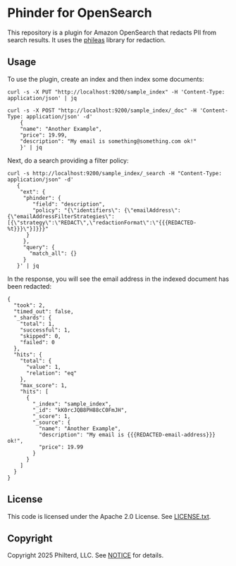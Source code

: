 # Phinder for OpenSearch

This repository is a plugin for Amazon OpenSearch that redacts PII from search results. It uses the [phileas](https://github.com/philterd/phileas/) library for redaction.

## Usage

To use the plugin, create an index and then index some documents:

```
curl -s -X PUT "http://localhost:9200/sample_index" -H 'Content-Type: application/json' | jq
```

```
curl -s -X POST "http://localhost:9200/sample_index/_doc" -H 'Content-Type: application/json' -d'
    {
    "name": "Another Example",
    "price": 19.99,
    "description": "My email is something@something.com ok!"
    }' | jq
```

Next, do a search providing a filter policy:

```
curl -s http://localhost:9200/sample_index/_search -H "Content-Type: application/json" -d'
   {
    "ext": {
     "phinder": {
        "field": "description",
        "policy": "{\"identifiers\": {\"emailAddress\":{\"emailAddressFilterStrategies\":[{\"strategy\":\"REDACT\",\"redactionFormat\":\"{{{REDACTED-%t}}}\"}]}}}"
      }
     },
     "query": {
       "match_all": {}
     }
   }' | jq
```

In the response, you will see the email address in the indexed document has been redacted:

```
{
  "took": 2,
  "timed_out": false,
  "_shards": {
    "total": 1,
    "successful": 1,
    "skipped": 0,
    "failed": 0
  },
  "hits": {
    "total": {
      "value": 1,
      "relation": "eq"
    },
    "max_score": 1,
    "hits": [
      {
        "_index": "sample_index",
        "_id": "kK0rcJQB8PH88cC0FmJH",
        "_score": 1,
        "_source": {
          "name": "Another Example",
          "description": "My email is {{{REDACTED-email-address}}} ok!",
          "price": 19.99
        }
      }
    ]
  }
}
```

## License
This code is licensed under the Apache 2.0 License. See [LICENSE.txt](LICENSE.txt).

## Copyright
Copyright 2025 Philterd, LLC. See [NOTICE](NOTICE.txt) for details.

